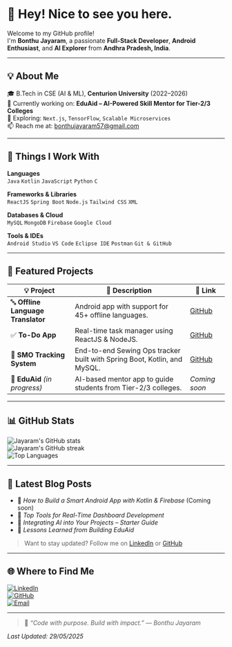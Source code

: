 # 👋 Hey! Nice to see you here.

Welcome to my GitHub profile!  
I'm **Bonthu Jayaram**, a passionate **Full-Stack Developer**, **Android Enthusiast**, and **AI Explorer** from **Andhra Pradesh, India**.

---

## 💡 About Me

🎓 B.Tech in CSE (AI & ML), **Centurion University** (2022–2026)  
🚀 Currently working on: **EduAid – AI-Powered Skill Mentor for Tier-2/3 Colleges**  
🌱 Exploring: `Next.js`, `TensorFlow`, `Scalable Microservices`  
📫 Reach me at: [bonthujayaram57@gmail.com](mailto:bonthujayaram57@gmail.com)  

---

## 🔧 Things I Work With

**Languages**  
`Java` `Kotlin` `JavaScript` `Python` `C`

**Frameworks & Libraries**  
`ReactJS` `Spring Boot` `Node.js` `Tailwind CSS` `XML`

**Databases & Cloud**  
`MySQL` `MongoDB` `Firebase` `Google Cloud`

**Tools & IDEs**  
`Android Studio` `VS Code` `Eclipse IDE` `Postman` `Git & GitHub`

---

## 🚀 Featured Projects

| 💡 Project | 📄 Description | 🔗 Link |
|-----------|----------------|--------|
| 🔤 **Offline Language Translator** | Android app with support for 45+ offline languages. | [GitHub](https://github.com/Bonthujayaram/Offline-Languge-Translator-android-app) |
| ✅ **To-Do App** | Real-time task manager using ReactJS & NodeJS. | [GitHub](https://github.com/Bonthujayaram/ToDo-App) |
| 🧵 **SMO Tracking System** | End-to-end Sewing Ops tracker built with Spring Boot, Kotlin, and MySQL. | [GitHub](https://github.com/Bonthujayaram/SMO-Tracking-System) |
| 🧠 **EduAid** *(in progress)* | AI-based mentor app to guide students from Tier-2/3 colleges. | *Coming soon* |

---

## 📊 GitHub Stats

![Jayaram's GitHub stats](https://github-readme-stats.vercel.app/api?username=Bonthujayaram&show_icons=true&theme=tokyonight)  
![Jayaram's GitHub streak](https://github-readme-streak-stats.herokuapp.com?user=Bonthujayaram&theme=tokyonight)  
![Top Languages](https://github-readme-stats.vercel.app/api/top-langs/?username=Bonthujayaram&layout=compact&theme=tokyonight)

---

## 📝 Latest Blog Posts

- 📘 *How to Build a Smart Android App with Kotlin & Firebase* (Coming soon)
- 💬 *Top Tools for Real-Time Dashboard Development*
- 🧠 *Integrating AI into Your Projects – Starter Guide*
- 🚀 *Lessons Learned from Building EduAid*

> Want to stay updated? Follow me on [LinkedIn](https://www.linkedin.com/in/jayaram-bonthu-800003255/) or [GitHub](https://github.com/Bonthujayaram)

---

## 🌐 Where to Find Me

[![LinkedIn](https://img.shields.io/badge/LinkedIn-blue?logo=linkedin)](https://www.linkedin.com/in/jayaram-bonthu-800003255/)  
[![GitHub](https://img.shields.io/badge/GitHub-grey?logo=github)](https://github.com/Bonthujayaram)  
[![Email](https://img.shields.io/badge/Email-red?logo=gmail)](mailto:bonthujayaram57@gmail.com)

---

> 🧠 _“Code with purpose. Build with impact.” — Bonthu Jayaram_  

_Last Updated: 29/05/2025_
